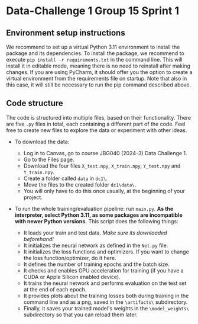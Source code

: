 # Data-Challenge 1 Group 15 Sprint 1

## Environment setup instructions
We recommend to set up a virtual Python 3.11 environment to install the package and its dependencies. To install the package, we recommend to execute `pip install -r requirements.txt` in the command line. This will install it in editable mode, meaning there is no need to reinstall after making changes. If you are using PyCharm, it should offer you the option to create a virtual environment from the requirements file on startup. Note that also in this case, it will still be necessary to run the pip command described above.

## Code structure
The code is structured into multiple files, based on their functionality. 
There are five `.py` files in total, each containing a different part of the code. 
Feel free to create new files to explore the data or experiment with other ideas.

- To download the data: 
  - Log in to Canvas, go to course JBG040 (2024-3) Data Challenge 1.
  - Go to the Files page. 
  - Download the four files `X_test.npy`, `X_train.npy`, `Y_test.npy` and `Y_train.npy`.
  - Create a folder called `data` in `dc1\`.
  - Move the files to the created folder `dc1\data\`.
  - You will only have to do this once usually, at the beginning of your project.

- To run the whole training/evaluation pipeline: run `main.py`. **As the interpreter, select Python 3.11, as some packages are incompatible with newer Python versions.**
This script does the following things:
    - It loads your train and test data. _Make sure its downloaded beforehand!_
    - It initializes the neural network as defined in the `Net.py` file.
    - It initializes the loss functions and optimizers. If you want to change the loss function/optimizer, do it here.
    - It defines the number of training epochs and the batch size.
    - It checks and enables GPU acceleration for training (if you have a CUDA or Apple Silicon enabled device).
    - It trains the neural network and performs evaluation on the test set at the end of each epoch.
    - It provides plots about the training losses both during training in the command line and as a png, saved in the `\artifacts\` subdirectory.
    - Finally, it saves your trained model's weights in the `\model_weights\` subdirectory so that you can reload them later.
